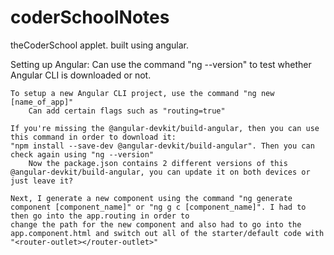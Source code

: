 # coderSchoolNotes

theCoderSchool applet. built using angular. 

Setting up Angular:
    Can use the command "ng --version" to test whether Angular CLI is downloaded or not. 

    To setup a new Angular CLI project, use the command "ng new [name_of_app]"
        Can add certain flags such as "routing=true"

    If you're missing the @angular-devkit/build-angular, then you can use this command in order to download it: 
    "npm install --save-dev @angular-devkit/build-angular". Then you can check again using "ng --version"
        Now the package.json contains 2 different versions of this @angular-devkit/build-angular, you can update it on both devices or 
	just leave it?

    Next, I generate a new component using the command "ng generate component [component_name]" or "ng g c [component_name]". I had to then go into the app.routing in order to
    change the path for the new component and also had to go into the app.component.html and switch out all of the starter/default code with 
    "<router-outlet></router-outlet>"


